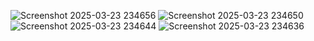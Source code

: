 ![Screenshot 2025-03-23 234656](https://github.com/user-attachments/assets/7d60a0a7-25b6-49b2-96a5-7b51871f6eec)
![Screenshot 2025-03-23 234650](https://github.com/user-attachments/assets/1db88d12-c666-4d03-bb35-c17c962a6ea8)
![Screenshot 2025-03-23 234644](https://github.com/user-attachments/assets/6f254c4d-a0b2-4059-9aed-a836bcf26f59)
![Screenshot 2025-03-23 234636](https://github.com/user-attachments/assets/7ee90946-dc12-499b-89e9-1be53579ae2c)
